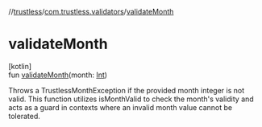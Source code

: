 //[trustless](../../index.md)/[com.trustless.validators](index.md)/[validateMonth](validate-month.md)

# validateMonth

[kotlin]\
fun [validateMonth](validate-month.md)(month: [Int](https://kotlinlang.org/api/latest/jvm/stdlib/kotlin/-int/index.html))

Throws a TrustlessMonthException if the provided month integer is not valid. This function utilizes isMonthValid to check the month's validity and acts as a guard in contexts where an invalid month value cannot be tolerated.

